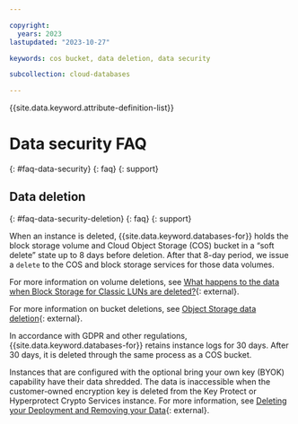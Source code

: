 ```yaml
---

copyright:
  years: 2023
lastupdated: "2023-10-27"

keywords: cos bucket, data deletion, data security

subcollection: cloud-databases

---
```


{{site.data.keyword.attribute-definition-list}}

# Data security FAQ
{: #faq-data-security}
{: faq}
{: support}

## Data deletion
{: #faq-data-security-deletion}
{: faq}
{: support}

When an instance is deleted, {{site.data.keyword.databases-for}} holds the block storage volume and Cloud Object Storage (COS) bucket in a “soft delete” state up to 8 days before deletion. After that 8-day period, we issue a `delete` to the COS and block storage services for those data volumes.

For more information on volume deletions, see [What happens to the data when Block Storage for Classic LUNs are deleted?](https://cloud.ibm.com/docs/BlockStorage?topic=BlockStorage-block-storage-faqs#deleted){: external}.

For more information on bucket deletions, see [Object Storage data deletion](https://cloud.ibm.com/docs/cloud-object-storage?topic=cloud-object-storage-security#security-deletion){: external}.

In accordance with GDPR and other regulations, {{site.data.keyword.databases-for}} retains instance logs for 30 days. After 30 days, it is deleted through the same process as a COS bucket.

Instances that are configured with the optional bring your own key (BYOK) capability have their data shredded. The data is inaccessible when the customer-owned encryption key is deleted from the Key Protect or Hyperprotect Crypto Services instance. For more information, see [Deleting your Deployment and Removing your Data](/docs/cloud-databases?topic=cloud-databases-deprovisioning){: external}.
